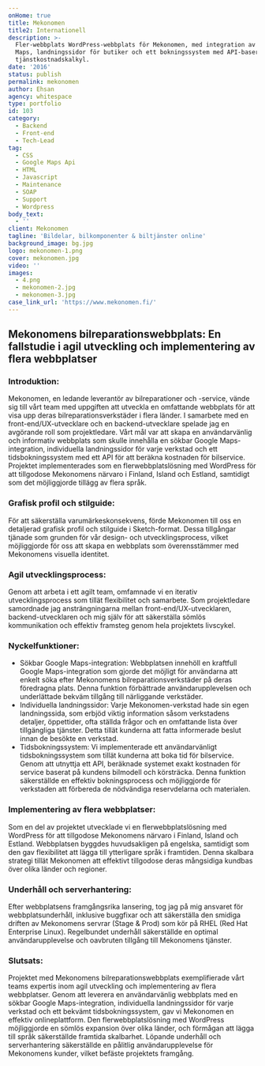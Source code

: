 ```yaml
---
onHome: true
title: Mekonomen
title2: Internationell
description: >-
  Fler-webbplats WordPress-webbplats för Mekonomen, med integration av Google
  Maps, landningssidor för butiker och ett bokningssystem med API-baserad
  tjänstkostnadskalkyl.
date: '2016'
status: publish
permalink: mekonomen
author: Ehsan
agency: whitespace
type: portfolio
id: 103
category:
  - Backend
  - Front-end
  - Tech-Lead
tag:
  - CSS
  - Google Maps Api
  - HTML
  - Javascript
  - Maintenance
  - SOAP
  - Support
  - Wordpress
body_text:
  - ''
client: Mekonomen
tagline: 'Bildelar, bilkomponenter & biltjänster online'
background_image: bg.jpg
logo: mekonomen-1.png
cover: mekonomen.jpg
video: ''
images:
  - 4.png
  - mekonomen-2.jpg
  - mekonomen-3.jpg
case_link_url: 'https://www.mekonomen.fi/'
---
```

<h2>Mekonomens bilreparationswebbplats: En fallstudie i agil utveckling och implementering av flera webbplatser</h2>

  <h3>Introduktion:</h3>
  <p>
    Mekonomen, en ledande leverantör av bilreparationer och -service, vände sig till vårt team med uppgiften att utveckla en omfattande webbplats för att visa upp deras bilreparationsverkstäder i flera länder. I samarbete med en front-end/UX-utvecklare och en backend-utvecklare spelade jag en avgörande roll som projektledare. Vårt mål var att skapa en användarvänlig och informativ webbplats som skulle innehålla en sökbar Google Maps-integration, individuella landningssidor för varje verkstad och ett tidsbokningssystem med ett API för att beräkna kostnaden för bilservice. Projektet implementerades som en flerwebbplatslösning med WordPress för att tillgodose Mekonomens närvaro i Finland, Island och Estland, samtidigt som det möjliggjorde tillägg av flera språk.
  </p>

  <h3>Grafisk profil och stilguide:</h3>
  <p>
    För att säkerställa varumärkeskonsekvens, förde Mekonomen till oss en detaljerad grafisk profil och stilguide i Sketch-format. Dessa tillgångar tjänade som grunden för vår design- och utvecklingsprocess, vilket möjliggjorde för oss att skapa en webbplats som överensstämmer med Mekonomens visuella identitet.
  </p>

  <h3>Agil utvecklingsprocess:</h3>
  <p>
    Genom att arbeta i ett agilt team, omfamnade vi en iterativ utvecklingsprocess som tillät flexibilitet och samarbete. Som projektledare samordnade jag ansträngningarna mellan front-end/UX-utvecklaren, backend-utvecklaren och mig själv för att säkerställa sömlös kommunikation och effektiv framsteg genom hela projektets livscykel.
  </p>

  <h3>Nyckelfunktioner:</h3>
  <ul>
    <li>Sökbar Google Maps-integration: Webbplatsen innehöll en kraftfull Google Maps-integration som gjorde det möjligt för användarna att enkelt söka efter Mekonomens bilreparationsverkstäder på deras föredragna plats. Denna funktion förbättrade användarupplevelsen och underlättade bekväm tillgång till närliggande verkstäder.</li>
    <li>Individuella landningssidor: Varje Mekonomen-verkstad hade sin egen landningssida, som erbjöd viktig information såsom verkstadens detaljer, öppettider, ofta ställda frågor och en omfattande lista över tillgängliga tjänster. Detta tillät kunderna att fatta informerade beslut innan de besökte en verkstad.</li>
    <li>Tidsbokningssystem: Vi implementerade ett användarvänligt tidsbokningssystem som tillät kunderna att boka tid för bilservice. Genom att utnyttja ett API, beräknade systemet exakt kostnaden för service baserat på kundens bilmodell och körsträcka. Denna funktion säkerställde en effektiv bokningsprocess och möjliggjorde för verkstaden att förbereda de nödvändiga reservdelarna och materialen.</li>
  </ul>

  <h3>Implementering av flera webbplatser:</h3>
  <p>
    Som en del av projektet utvecklade vi en flerwebbplatslösning med WordPress för att tillgodose Mekonomens närvaro i Finland, Island och Estland. Webbplatsen byggdes huvudsakligen på engelska, samtidigt som den gav flexibilitet att lägga till ytterligare språk i framtiden. Denna skalbara strategi tillät Mekonomen att effektivt tillgodose deras mångsidiga kundbas över olika länder och regioner.
  </p>

  <h3>Underhåll och serverhantering:</h3>
  <p>
    Efter webbplatsens framgångsrika lansering, tog jag på mig ansvaret för webbplatsunderhåll, inklusive buggfixar och att säkerställa den smidiga driften av Mekonomens servrar (Stage & Prod) som kör på RHEL (Red Hat Enterprise Linux). Regelbundet underhåll säkerställde en optimal användarupplevelse och oavbruten tillgång till Mekonomens tjänster.
  </p>

  <h3>Slutsats:</h3>
  <p>
    Projektet med Mekonomens bilreparationswebbplats exemplifierade vårt teams expertis inom agil utveckling och implementering av flera webbplatser. Genom att leverera en användarvänlig webbplats med en sökbar Google Maps-integration, individuella landningssidor för varje verkstad och ett bekvämt tidsbokningssystem, gav vi Mekonomen en effektiv onlineplattform. Den flerwebbplatslösning med WordPress möjliggjorde en sömlös expansion över olika länder, och förmågan att lägga till språk säkerställde framtida skalbarhet. Löpande underhåll och serverhantering säkerställde en pålitlig användarupplevelse för Mekonomens kunder, vilket befäste projektets framgång.
  </p>
